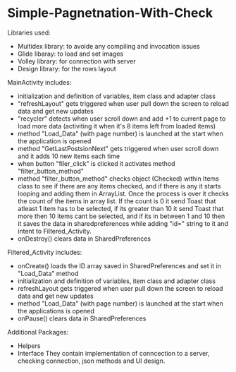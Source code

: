 # Simple-Pagnetnation-With-Check

Libraries used: 
- Multidex library: to avoide any compiling and invocation issues
- Glide libaray: to load and set images
- Volley library: for connection with server
- Design library: for the rows layout

MainActivity includes:
- initialization and definition of variables, item class and adapter class
- "refreshLayout" gets triggered when user pull down the screen to reload data and get new updates
- "recycler" detects when user scroll down and add +1 to current page to load more data (activiting it when it's 8 items left from loaded items)
- method "Load_Data" (with page number) is launched at the start when the application is opened
- method "GetLastPostsionNext" gets triggered when user scroll down and it adds 10 new items each time
- when button "filer_click" is clicked it activates method "filter_button_method"
- method "filter_button_method" checks object (Checked) within Items class to see if there are any items 
checked, and if there is any it starts looping and adding them in ArrayList. Once the process is over it checks the count of the items in array list. If the count is 0 it send Toast that atleast 1 item has to be selected, if its greater than 10 it send Toast that more then 10 items cant be selected, and if its in between 1 and 10 then it saves the data in sharedpreferences while adding "id=" string to it and intent to Filtered_Activity.
- onDestroy() clears data in SharedPreferences

Filtered_Activity includes:
- onCreate() loads the ID array saved in SharedPreferences and set it in "Load_Data" method
- initialization and definition of variables, item class and adapter class
- refreshLayout gets triggered when user pull down the screen to reload data and get new updates
- method "Load_Data" (with page number) is launched at the start when the applications is opened
- onPause() clears data in SharedPreferences

Additional Packages:
- Helpers
- Interface
They contain implementation of conncection to a server, checking connection, json methods and UI design.

